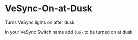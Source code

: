 # VeSync-On-at-Dusk
Turns VeSync lights on after dusk

In your VeSync Switch name add `{DS}` to be turned on at dusk
